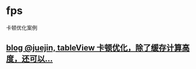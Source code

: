 # fps
卡顿优化案例



## [blog @juejin, tableView 卡顿优化，除了缓存计算高度，还可以... ](https://juejin.cn/post/7020039032654528525)